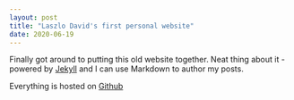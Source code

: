 ```yaml
---
layout: post
title: "Laszlo David's first personal website"
date: 2020-06-19
---
```


Finally got around to putting this old website together. 
Neat thing about it - powered by [Jekyll](http://jekyllrb.com) and I can use Markdown to author my posts.
 
Everything is hosted on [Github](davidlaszlo.github.io)
